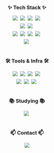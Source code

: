 <!--✨ Tech Stack ✨-->
<h3 align="center">✨ Tech Stack ✨</h3>

<div align="center">
  <!-- Language -->
  <img src="https://img.shields.io/badge/Java-%23ED8B00.svg?style=for-the-badge&logo=openjdk&logoColor=white" />&nbsp
  <img src="https://img.shields.io/badge/JavaScript-F7DF1E.svg?style=for-the-badge&logo=javascript&logoColor=black" />&nbsp
  <img src="https://img.shields.io/badge/HTML5-E34F26.svg?style=for-the-badge&logo=html5&logoColor=white" />&nbsp
  <img src="https://img.shields.io/badge/CSS3-1572B6.svg?style=for-the-badge&logo=css3&logoColor=white" />&nbsp
</div>

<div align="center" style="margin-top: 6px;">
  <!-- Backend -->
  <img src="https://img.shields.io/badge/Spring%20MVC-6DB33F.svg?style=for-the-badge&logo=spring&logoColor=white" />&nbsp
  <img src="https://img.shields.io/badge/MyBatis-000000.svg?style=for-the-badge&logo=data&logoColor=white" />&nbsp
</div>

<div align="center" style="margin-top: 6px;">
  <!-- Frontend -->
  <img src="https://img.shields.io/badge/JSP-007396.svg?style=for-the-badge&logo=java&logoColor=white" />&nbsp
  <img src="https://img.shields.io/badge/JSTL-2A2A2A.svg?style=for-the-badge&logo=apachetomcat&logoColor=white" />&nbsp
  <img src="https://img.shields.io/badge/Bootstrap%205-7952B3.svg?style=for-the-badge&logo=bootstrap&logoColor=white" />&nbsp
  <img src="https://img.shields.io/badge/Flatpickr-3E4E88.svg?style=for-the-badge&logo=javascript&logoColor=white" />&nbsp
</div>

<div align="center" style="margin-top: 6px;">
  <!-- Database -->
  <img src="https://img.shields.io/badge/Oracle-F80000?style=for-the-badge&logo=oracle&logoColor=white" />&nbsp
</div>

<!--🛠 Tools-->
<br>
<h3 align="center">🛠 Tools & Infra 🛠</h3>

<div align="center">
  <img src="https://img.shields.io/badge/Apache%20Tomcat-F8DC75?style=for-the-badge&logo=apachetomcat&logoColor=black" />&nbsp
  <img src="https://img.shields.io/badge/Eclipse-FE7A16.svg?style=for-the-badge&logo=eclipse&logoColor=white" />&nbsp
  <img src="https://img.shields.io/badge/Git-F05033.svg?style=for-the-badge&logo=git&logoColor=white" />&nbsp
  <img src="https://img.shields.io/badge/GitHub-181717.svg?style=for-the-badge&logo=github&logoColor=white" />&nbsp
</div>

<div align="center" style="margin-top: 6px;">
  <img src="https://img.shields.io/badge/ERDCloud-009688?style=for-the-badge&logo=databricks&logoColor=white" />&nbsp
  <img src="https://img.shields.io/badge/Miro-050038?style=for-the-badge&logo=miro&logoColor=white" />&nbsp
  <img src="https://img.shields.io/badge/Notion-F3F3F3.svg?style=for-the-badge&logo=notion&logoColor=black" />&nbsp
</div>

<!--📚 Studying (Optional)-->
<br>
<h3 align="center">📚 Studying 📚</h3>
<div align="center">
  <img src="https://img.shields.io/badge/React-20232a.svg?style=for-the-badge&logo=react&logoColor=61DAFB" />&nbsp
</div>

<!--📫 Contact-->
<br>
<h3 align="center">📫 Contact 📫</h3>
<div align="center">
  <a href="mailto:msk7262@gmail.com">
    <img src="https://img.shields.io/badge/msk7262@gmail.com-D14836?style=for-the-badge&logo=gmail&logoColor=white"/>
  </a>
</div>
